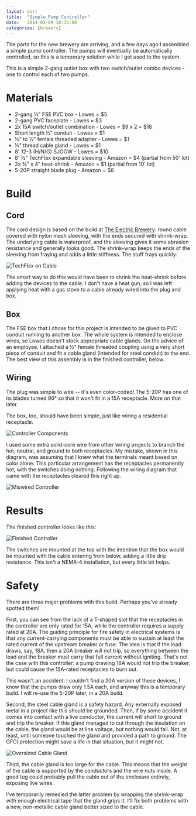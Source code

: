 ```yaml
---
layout: post
title:  "Simple Pump Controller"
date:   2014-02-09 10:15:00
categories: [brewery]
---
```


The parts for the new brewery are arriving, and a few days ago I assembled a simple pump controller.
The pumps will eventually be automatically controlled, so this is a temporary solution while I get used to the system.

This is a simple 2-gang outlet box with two switch/outlet combo devices - one to control each of two pumps.

Materials
=========

* 2-gang &frac12;" FSE PVC box - Lowes = $5
* 2-gang PVC faceplate - Lowes = $3
* 2x 15A switch/outlet combination - Lowes = $9 x 2 = $18
* Short length &frac12;" conduit - Lowes = $1
* &frac12;" to &frac12;" female threaded adapter - Lowes = $1
* &frac12;" thread cable gland - Lowes = $1
* 8' 12-3 (H/N/G) SJOOW - Lowes = $10
* 8' &frac12;" TechFlex expandable sleeving - Amazon = $4 (partial from 50' lot)
* 2x &frac34;" x 4" heat-shrink - Amazon = $1 (partial from 10' lot)
* 5-20P straight blade plug - Amazon = $8

Build
=====

Cord
----

The cord design is based on the build at [The Electric Brewery](http://www.theelectricbrewery.com/): round cable covered with nylon mesh sleeving, with the ends secured with shrink-wrap.
The underlying cable is waterproof, and the sleeving gives it some abrasion resistance and generally looks good.
The shrink-wrap keeps the ends of the sleeving from fraying and adds a little stiffness.
The stuff frays quickly:

![TechFlex on Cable](/img/techflex.jpg)

The smart way to do this would have been to shrink the heat-shrink before adding the devices to the cable.
I don't have a heat gun, so I was left applying heat with a gas stove to a cable already wired into the plug and box.

Box
---

The FSE box that I chose for this project is intended to be glued to PVC conduit running to another box.
The whole system is intended to enclose wires, so Lowes doesn't stock appropriate cable glands.
On the advice of an employee, I attached a &frac12;" female threaded coupling using a very short piece of conduit and fit a cable gland (intended for steel conduit) to the end.
The best view of this assembly is in the finished controller, below.

Wiring
------

The plug was simple to wire -- it's even color-coded!
The 5-20P has one of its blades turned 90&deg; so that it won't fit in a 15A receptacle.
More on that later.

The box, too, should have been simple, just like wiring a residential receptacle.

![Controller Components](/img/pump-controller-pieces.jpg)

I used some extra solid-core wire from other wiring projects to branch the hot, neutral, and ground to both receptacles.
My mistake, shown in this diagram, was assuming that I knew what the terminals meant based on color alone.
This particular arrangement has the receptacles permanently hot, with the switches doing nothing.
Following the wiring diagram that came with the receptacles cleared this right up.

![Miswired Controller](/img/pump-controller-miswired.jpg)

Results
=======

The finished controller looks like this:

![Finished Controller](/img/pump-controller-assembled.jpg)

The switches are mounted at the top with the intention that the box would be mounted with the cable entering from below, adding a little drip resistance.
This isn't a NEMA-4 installation, but every little bit helps.

Safety
======

There are three major problems with this build.
Perhaps you've already spotted them!

First, you can see from the lack of a T-shaped slot that the receptacles in the controller are only rated for 15A, while the controller requires a supply rated at 20A.
The guiding principle for fire safety in electrical systems is that any current-carrying components must be able to sustain at least the rated current of the upstream breaker or fuse.
The idea is that if the load draws, say, 18A, then a 20A breaker will not trip, so everything between the load and the breaker must carry that full current without igniting.
That's not the case with this controller: a pump drawing 18A would not trip the breaker, but could cause the 15A-rated receptacles to burn out.

This wasn't an accident: I couldn't find a 20A version of these devices, I know that the pumps draw only 1.5A each, and anyway this is a temporary build.
I will re-use the 5-20P later, in a 20A build.

Second, the steel cable gland is a safety hazard.
Any externally exposed metal in a project like this should be grounded.
Then, if by some accident it comes into contact with a live conductor, the current will short to ground and trip the breaker.
If this gland managed to cut through the insulation on the cable, the gland would be at line voltage, but nothing would fail.
Not, at least, until someone touched the gland and provided a path to ground.
The GFCI protection might save a life in that situation, but it might not.

![Oversized Cable Gland](/img/pump-controller-oversized-gland.jpg)

Third, the cable gland is too large for the cable.
This means that the weight of the cable is supported by the conductors and the wire nuts inside.
A good tug could probably pull the cable out of the enclosure entirely, exposing live wires.

I've temporarily remedied the latter problem by wrapping the shrink-wrap with enough electrical tape that the gland grips it.
I'll fix both problems with a new, non-metallic cable gland better sized to the cable.
